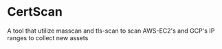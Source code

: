 # CertScan
A tool that utilize masscan and tls-scan to scan AWS-EC2's and GCP's IP ranges to collect new assets

